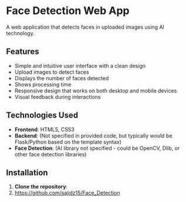 # Face Detection Web App

A web application that detects faces in uploaded images using AI technology.

## Features

- Simple and intuitive user interface with a clean design
- Upload images to detect faces
- Displays the number of faces detected
- Shows processing time
- Responsive design that works on both desktop and mobile devices
- Visual feedback during interactions

## Technologies Used

- **Frontend**: HTML5, CSS3
- **Backend**: (Not specified in provided code, but typically would be Flask/Python based on the template syntax)
- **Face Detection**: (AI library not specified - could be OpenCV, Dlib, or other face detection libraries)

## Installation

1. **Clone the repository**:
2. https://github.com/sajidz15/Face_Detection
